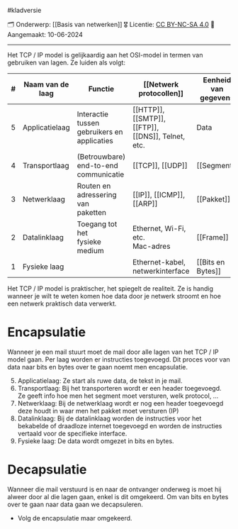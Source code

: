 #kladversie

🗂️ Onderwerp: [[Basis van netwerken]]
🎖️ Licentie: [CC BY-NC-SA 4.0](https://creativecommons.org/licenses/by-nc-sa/4.0/)
📅 Aangemaakt: 10-06-2024

---
Het TCP / IP model is gelijkaardig aan het OSI-model in termen van gebruiken van lagen. Ze luiden als volgt:

| #   | Naam van de laag | Functie                                           | [[Netwerk protocollen]]                               | Eenheid van gegevens |
| --- | ---------------- | ------------------------------------------------- | ----------------------------------------------------- | -------------------- |
| 5   | Applicatielaag   | Interactie tussen<br>gebruikers en<br>applicaties | [[HTTP]], [[SMTP]], [[FTP]],<br>[[DNS]], Telnet, etc. | Data                 |
| 4   | Transportlaag    | (Betrouwbare)<br>end-to-end<br>communicatie       | [[TCP]], [[UDP]]                                      | [[Segment]]          |
| 3   | Netwerklaag      | Routen en<br>adressering van<br>paketten          | [[IP]], [[ICMP]], [[ARP]]                             | [[Pakket]]           |
| 2   | Datalinklaag     | Toegang tot het<br>fysieke medium                 | Ethernet, Wi-Fi, etc.<br>Mac-adres                    | [[Frame]]            |
| 1   | Fysieke laag     |                                                   | Ethernet-kabel,<br>netwerkinterface                   | [[Bits en Bytes]]    |
Het TCP / IP model is praktischer, het spiegelt de realiteit. Ze is handig wanneer je wilt te weten komen hoe data door je netwerk stroomt en hoe een netwerk praktisch data verwerkt.

# Encapsulatie
Wanneer je een mail stuurt moet de mail door alle lagen van het TCP / IP model gaan. Per laag worden er instructies toegevoegd. Dit proces voor van data naar bits en bytes over te gaan noemt men encapsulatie.

5. Applicatielaag: Ze start als ruwe data, de tekst in je mail.
4. Transportlaag: Bij het transporteren wordt er een header toegevoegd. Ze geeft info hoe men het segment moet versturen, welk protocol, … 
3. Netwerklaag: Bij de netwerklaag wordt er nog een header toegevoegd deze houdt in waar men het pakket moet versturen (IP)
2. Datalinklaag: Bij de datalinklaag worden de instructies voor het bekabelde of draadloze internet toegevoegd en worden de instructies vertaald voor de specifieke interface. 
3. Fysieke laag: De data wordt omgezet in bits en bytes.

# Decapsulatie
Wanneer die mail verstuurd is en naar de ontvanger onderweg is moet hij alweer door al die lagen gaan, enkel is dit omgekeerd. Om van bits en bytes over te gaan naar data gaan we decapsuleren.
* Volg de encapsulatie maar omgekeerd.
